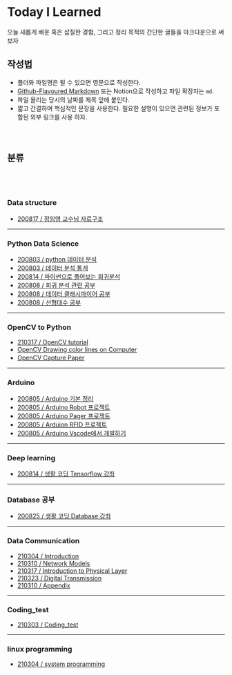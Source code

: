 # Today I Learned
오늘 새롭게 배운 혹은 삽질한 경험, 그리고 정리 목적의 간단한 글들을 마크다운으로 써보자  
## 작성법  

- 폴더와 파일명은 될 수 있으면 영문으로 작성한다.  
- [Github-Flavoured Markdown](https://heropy.blog/2017/09/30/markdown/) 또는 Notion으로 작성하고 파일 확장자는 `md`.  
- 파일 올리는 당시의 날짜를 제목 앞에 붙인다.
- 짧고 간결하며 핵심적인 문장을 사용한다. 필요한 설명이 있으면 관련된 정보가 포함된 외부 링크를 사용 하자.  
　  
　  
## 분류
　  
　  
### Data structure   
* [200817 / 정임영 교수님 자료구조](https://github.com/alscjf909/TIL/tree/master/Datastructure)   
---  
### Python Data Science   
* [200803 / python 데이터 분석](https://www.notion.so/Python_data_basic-22c29f1ad9bc482da1b0c14b6985b889)   
* [200803 / 데이터 분석 통게](https://www.notion.so/ca3e07c2695445c3be5f757892a1e81c)   
* [200814 / 파이썬으로 풀어보는 회귀분석](https://github.com/alscjf909/python_data_basic/tree/master/regression_analysis)  
* [200808 / 회귀 분석 관련 공부](https://www.notion.so/a0fd3050b6084ef8bc2f06a5f27a9bfa)   
* [200808 / 데이터 클래시파이어 공부](https://www.notion.so/68a61aa3f8bc47be95f94fcdc46e6200)   
* [200808 / 선형대수 공부](https://www.notion.so/f18b2fa96b164e9eba1846604036a337)   
---  
### OpenCV to Python   
* [210317 / OpenCV tutorial](https://github.com/alscjf909/python_basic/tree/master/opencv)     
* [OpenCV Drawing color lines on Computer]()   
* [OpenCV Capture Paper]() 
　  
---  
### Arduino   
* [200805 / Arduino 기본 정리](https://github.com/alscjf909/Arduino_basic)   
* [200805 / Arduino Robot 프로젝트](https://github.com/alscjf909/ING-Robot)   
* [200805 / Arduino Pager 프로젝트](https://github.com/alscjf909/Arduino_Pager)   
* [200805 / Arduion RFID 프로젝트](https://github.com/alscjf909/Arduino_RFID)   
* [200805 / Arduino Vscode에서 개발하기](https://www.notion.so/Arduion_VScode-85144ed5b38d42858bcb49d556d4e23b)     
---  
### Deep learning   
* [200814 / 생활 코딩 Tensorflow 강좌](https://www.notion.so/Tensorflow-807c0a3787b24f3e91df58b1e90a1825)   
---  
### Database 공부   
* [200825 / 생활 코딩 Database 강좌](https://www.notion.so/7d775222b4e841ccb2967efa36ca441e)   
---  
### Data Communication   
* [210304 / Introduction](https://www.notion.so/Introduction-90c7d081f10f4815a93dff6a03e8c3c3)   
* [210310 / Network Models](https://www.notion.so/Network-Models-459da2c64d384593bbf97810dd2bcd41)   
* [210317 / Introduction to Physical Layer](https://www.notion.so/Introduction-to-Physical-Layer-dd451f472a9445bea0938f4f3b506b56)    
* [210323 / Digital Transmission](https://www.notion.so/Digital-Transmission-b356ac7ac32642bebbe8ea4f586c36b4)    
* [210310 / Appendix](https://www.notion.so/Appendix-8a0a7c4e7ce047a5bf930ccdffac7244)   
---  
### Coding_test  
* [210303 / Coding_test](https://github.com/alscjf909/TIL/tree/master/Coding_Test)   
---  
### linux programming  
* [210304 / system programming](https://github.com/alscjf909/linux_programming)   